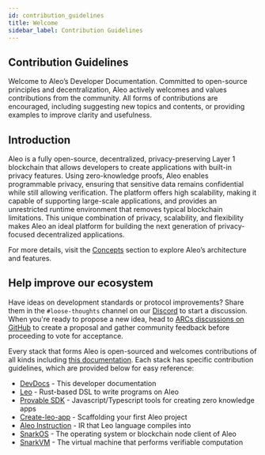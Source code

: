```yaml
---
id: contribution_guidelines
title: Welcome
sidebar_label: Contribution Guidelines
---
```

## Contribution Guidelines
Welcome to Aleo’s Developer Documentation. Committed to open-source principles and decentralization, Aleo actively welcomes and values contributions from the community. All forms of contributions are encouraged, including suggesting new topics and contents, or providing examples to improve clarity and usefulness.

## Introduction
Aleo is a fully open-source, decentralized, privacy-preserving Layer 1 blockchain that allows developers to create applications with built-in privacy features. Using zero-knowledge proofs, Aleo enables programmable privacy, ensuring that sensitive data remains confidential while still allowing verification. The platform offers high scalability, making it capable of supporting large-scale applications, and provides an unrestricted runtime environment that removes typical blockchain limitations. This unique combination of privacy, scalability, and flexibility makes Aleo an ideal platform for building the next generation of privacy-focused decentralized applications.   

For more details, visit the [Concepts](../concepts) section to explore Aleo’s architecture and features.

## Help improve our ecosystem
Have ideas on development standards or protocol improvements? Share them in the `#loose-thoughts` channel on our [Discord](https://discord.gg/aleo) to start a discussion. When you're ready to propose a new idea, head to [ARCs discussions on GitHub](https://github.com/AleoNet/ARCs/discussions) to create a proposal and gather community feedback before proceeding to vote for acceptance.  

<!-- markdown-link-check-disable -->
Every stack that forms Aleo is open-sourced and welcomes contributions of all kinds including [this documentation](./documentation_contribute). Each stack has specific contribution guidelines, which are provided below for easy reference:  
- [DevDocs](./documentation_contribute) - This developer documentation  
- [Leo](https://docs.leo-lang.org/leo/resources#contributing) - Rust-based DSL to write programs on Aleo  
- [Provable SDK](https://github.com/ProvableHQ/sdk/tree/testnet3/sdk) - Javascript/Typescript tools for creating zero knowledge apps  
- [Create-leo-app](https://github.com/ProvableHQ/sdk/tree/testnet3/create-leo-app) - Scaffolding your first Aleo project  
- [Aleo Instruction](../aleo) - IR that Leo language compiles into  
- [SnarkOS](./snarkos_contribute) - The operating system or blockchain node client of Aleo  
- [SnarkVM](./snarkvm_contribute) - The virtual machine that performs verifiable computation  
<!-- markdown-link-check-enable -->
